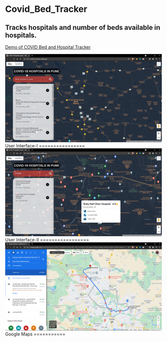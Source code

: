 # Covid_Bed_Tracker
 Tracks hospitals and number of beds available in hospitals.
 -----------------------------------------------------------
 
 [Demo of COVID Bed and Hospital Tracker](https://hospiatal-bed-tracker.netlify.app/)



<img src="/img/UI.png">
User Interface-I
================

<img src="/img/UI2.png">
User Interface-II
=================

<img src="/img/GM.png">
Google Maps
===========
